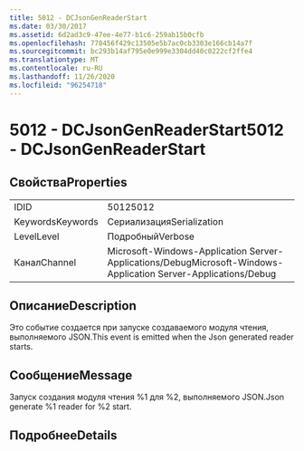 ```yaml
---
title: 5012 - DCJsonGenReaderStart
ms.date: 03/30/2017
ms.assetid: 6d2ad3c9-47ee-4e77-b1c6-259ab15b0cfb
ms.openlocfilehash: 778456f429c13505e5b7ac0cb3303e166cb14a7f
ms.sourcegitcommit: bc293b14af795e0e999e3304dd40c0222cf2ffe4
ms.translationtype: MT
ms.contentlocale: ru-RU
ms.lasthandoff: 11/26/2020
ms.locfileid: "96254718"
---
```

# <a name="5012---dcjsongenreaderstart"></a><span data-ttu-id="7ac88-102">5012 - DCJsonGenReaderStart</span><span class="sxs-lookup"><span data-stu-id="7ac88-102">5012 - DCJsonGenReaderStart</span></span>

## <a name="properties"></a><span data-ttu-id="7ac88-103">Свойства</span><span class="sxs-lookup"><span data-stu-id="7ac88-103">Properties</span></span>  
  
|||  
|-|-|  
|<span data-ttu-id="7ac88-104">ID</span><span class="sxs-lookup"><span data-stu-id="7ac88-104">ID</span></span>|<span data-ttu-id="7ac88-105">5012</span><span class="sxs-lookup"><span data-stu-id="7ac88-105">5012</span></span>|  
|<span data-ttu-id="7ac88-106">Keywords</span><span class="sxs-lookup"><span data-stu-id="7ac88-106">Keywords</span></span>|<span data-ttu-id="7ac88-107">Сериализация</span><span class="sxs-lookup"><span data-stu-id="7ac88-107">Serialization</span></span>|  
|<span data-ttu-id="7ac88-108">Level</span><span class="sxs-lookup"><span data-stu-id="7ac88-108">Level</span></span>|<span data-ttu-id="7ac88-109">Подробный</span><span class="sxs-lookup"><span data-stu-id="7ac88-109">Verbose</span></span>|  
|<span data-ttu-id="7ac88-110">Канал</span><span class="sxs-lookup"><span data-stu-id="7ac88-110">Channel</span></span>|<span data-ttu-id="7ac88-111">Microsoft-Windows-Application Server-Applications/Debug</span><span class="sxs-lookup"><span data-stu-id="7ac88-111">Microsoft-Windows-Application Server-Applications/Debug</span></span>|  
  
## <a name="description"></a><span data-ttu-id="7ac88-112">Описание</span><span class="sxs-lookup"><span data-stu-id="7ac88-112">Description</span></span>  

 <span data-ttu-id="7ac88-113">Это событие создается при запуске создаваемого модуля чтения, выполняемого JSON.</span><span class="sxs-lookup"><span data-stu-id="7ac88-113">This event is emitted when the Json generated reader starts.</span></span>  
  
## <a name="message"></a><span data-ttu-id="7ac88-114">Сообщение</span><span class="sxs-lookup"><span data-stu-id="7ac88-114">Message</span></span>  

 <span data-ttu-id="7ac88-115">Запуск создания модуля чтения %1 для %2, выполняемого JSON.</span><span class="sxs-lookup"><span data-stu-id="7ac88-115">Json generate %1 reader for %2 start.</span></span>  
  
## <a name="details"></a><span data-ttu-id="7ac88-116">Подробнее</span><span class="sxs-lookup"><span data-stu-id="7ac88-116">Details</span></span>
